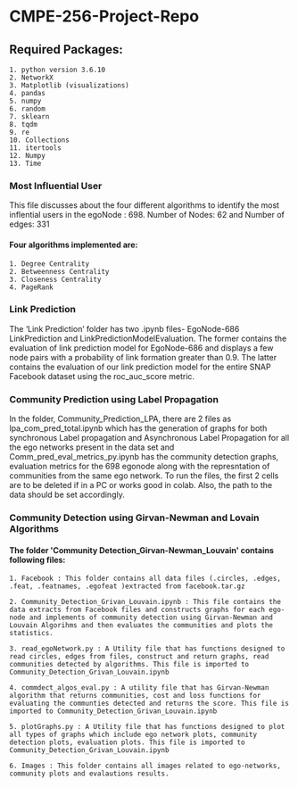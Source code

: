 # CMPE-256-Project-Repo
## Required Packages: 
    1. python version 3.6.10
    2. NetworkX
    3. Matplotlib (visualizations)
    4. pandas
    5. numpy
    6. random
    7. sklearn
    8. tqdm
    9. re
    10. Collections
    11. itertools
    12. Numpy
    13. Time
### Most Influential User
This file discusses about the four different algorithms to identify the most inflential users in the egoNode : 698.
Number of Nodes: 62 and
Number of edges: 331

#### Four algorithms implemented are:
    1. Degree Centrality
    2. Betweenness Centrality
    3. Closeness Centrality
    4. PageRank

### Link Prediction
The ‘Link Prediction’ folder has two .ipynb files- EgoNode-686 LinkPrediction and LinkPredictionModelEvaluation. The former contains the evaluation of link prediction model for EgoNode-686 and displays a few node pairs with a probability of link formation greater than 0.9. The latter contains the evaluation of our link prediction model for the entire SNAP Facebook dataset using the roc_auc_score metric.


### Community Prediction using Label Propagation

In the folder, Community_Prediction_LPA, there are 2 files as lpa_com_pred_total.ipynb which has the generation of graphs for both synchronous Label propagation and Asynchronous Label Propagation for all the ego networks present in the data set and Comm_pred_eval_metrics_py.ipynb has the community detection graphs, evaluation metrics for the 698 egonode along with the represntation of communities from the same ego network. 
To run the files, the first 2 cells are to be deleted if in a PC or works good in colab. Also, the path to the data should be set accordingly.

### Community Detection using Girvan-Newman and Lovain Algorithms

#### The folder 'Community Detection_Girvan-Newman_Louvain' contains following files:

    1. Facebook : This folder contains all data files (.circles, .edges, .feat, .featnames, .egofeat )extracted from facebook.tar.gz 

    2. Community_Detection_Grivan_Louvain.ipynb : This file contains the data extracts from Facebook files and constructs graphs for each ego-node and implements of community detection using Girvan-Newman and Louvain Algorihms and then evaluates the communities and plots the statistics.

    3. read_egoNetwork.py : A Utility file that has functions designed to read circles, edges from files, construct and return graphs, read communities detected by algorithms. This file is imported to Community_Detection_Grivan_Louvain.ipynb

    4. commdect_algos_eval.py : A utility file that has Girvan-Newman algorithm that returns communities, cost and loss functions for evaluating the communties detected and returns the score. This file is imported to Community_Detection_Grivan_Louvain.ipynb
    
    5. plotGraphs.py : A Utility file that has functions designed to plot all types of graphs which include ego network plots, community detection plots, evaluation plots. This file is imported to Community_Detection_Grivan_Louvain.ipynb
    
    6. Images : This folder contains all images related to ego-networks, community plots and evalautions results.
    
    
